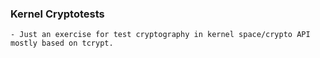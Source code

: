 ### Kernel Cryptotests
	- Just an exercise for test cryptography in kernel space/crypto API mostly based on tcrypt.
